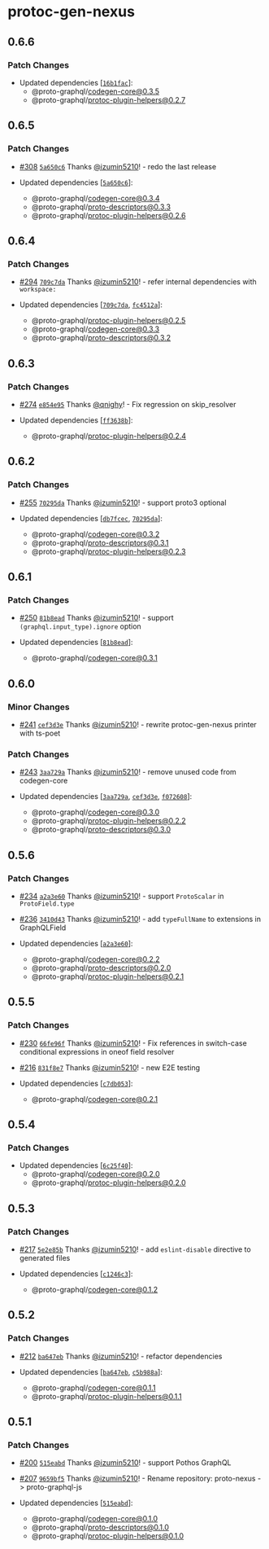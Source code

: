 # protoc-gen-nexus

## 0.6.6

### Patch Changes

- Updated dependencies [[`16b1fac`](https://github.com/proto-graphql/proto-graphql-js/commit/16b1facf48cae5ceb959bf3e81643b7fc58011fc)]:
  - @proto-graphql/codegen-core@0.3.5
  - @proto-graphql/protoc-plugin-helpers@0.2.7

## 0.6.5

### Patch Changes

- [#308](https://github.com/proto-graphql/proto-graphql-js/pull/308) [`5a650c6`](https://github.com/proto-graphql/proto-graphql-js/commit/5a650c6ace5f6132a7dcfd76be8c2c45d84611ab) Thanks [@izumin5210](https://github.com/izumin5210)! - redo the last release

- Updated dependencies [[`5a650c6`](https://github.com/proto-graphql/proto-graphql-js/commit/5a650c6ace5f6132a7dcfd76be8c2c45d84611ab)]:
  - @proto-graphql/codegen-core@0.3.4
  - @proto-graphql/proto-descriptors@0.3.3
  - @proto-graphql/protoc-plugin-helpers@0.2.6

## 0.6.4

### Patch Changes

- [#294](https://github.com/proto-graphql/proto-graphql-js/pull/294) [`709c7da`](https://github.com/proto-graphql/proto-graphql-js/commit/709c7da021fb503efeaa7ec4a3485fd166204563) Thanks [@izumin5210](https://github.com/izumin5210)! - refer internal dependencies with `workspace:`

- Updated dependencies [[`709c7da`](https://github.com/proto-graphql/proto-graphql-js/commit/709c7da021fb503efeaa7ec4a3485fd166204563), [`fc4512a`](https://github.com/proto-graphql/proto-graphql-js/commit/fc4512a1db42b7bbc4683e6ad4eb9fbf3a6d24f0)]:
  - @proto-graphql/protoc-plugin-helpers@0.2.5
  - @proto-graphql/codegen-core@0.3.3
  - @proto-graphql/proto-descriptors@0.3.2

## 0.6.3

### Patch Changes

- [#274](https://github.com/proto-graphql/proto-graphql-js/pull/274) [`e854e95`](https://github.com/proto-graphql/proto-graphql-js/commit/e854e953d5b22057678224672e95f18bd952513d) Thanks [@qnighy](https://github.com/qnighy)! - Fix regression on skip_resolver

- Updated dependencies [[`ff3638b`](https://github.com/proto-graphql/proto-graphql-js/commit/ff3638b382953cef02df774df0e93fbd991548ee)]:
  - @proto-graphql/protoc-plugin-helpers@0.2.4

## 0.6.2

### Patch Changes

- [#255](https://github.com/proto-graphql/proto-graphql-js/pull/255) [`70295da`](https://github.com/proto-graphql/proto-graphql-js/commit/70295dae5e83a5ee4ee5185e670348c1a88979e2) Thanks [@izumin5210](https://github.com/izumin5210)! - support proto3 optional

- Updated dependencies [[`db7fcec`](https://github.com/proto-graphql/proto-graphql-js/commit/db7fcec7aa987037523388f9fe4ae9b8c3b4c6a4), [`70295da`](https://github.com/proto-graphql/proto-graphql-js/commit/70295dae5e83a5ee4ee5185e670348c1a88979e2)]:
  - @proto-graphql/codegen-core@0.3.2
  - @proto-graphql/proto-descriptors@0.3.1
  - @proto-graphql/protoc-plugin-helpers@0.2.3

## 0.6.1

### Patch Changes

- [#250](https://github.com/proto-graphql/proto-graphql-js/pull/250) [`81b8ead`](https://github.com/proto-graphql/proto-graphql-js/commit/81b8eadbc1c7831bd287e48eb502233ed8126f7e) Thanks [@izumin5210](https://github.com/izumin5210)! - support `(graphql.input_type).ignore` option

- Updated dependencies [[`81b8ead`](https://github.com/proto-graphql/proto-graphql-js/commit/81b8eadbc1c7831bd287e48eb502233ed8126f7e)]:
  - @proto-graphql/codegen-core@0.3.1

## 0.6.0

### Minor Changes

- [#241](https://github.com/proto-graphql/proto-graphql-js/pull/241) [`cef3d3e`](https://github.com/proto-graphql/proto-graphql-js/commit/cef3d3e512e616f98869c12060d592c3ff887aa9) Thanks [@izumin5210](https://github.com/izumin5210)! - rewrite protoc-gen-nexus printer with ts-poet

### Patch Changes

- [#243](https://github.com/proto-graphql/proto-graphql-js/pull/243) [`3aa729a`](https://github.com/proto-graphql/proto-graphql-js/commit/3aa729a62a36aa782e8c2153bb3b789e9551ae00) Thanks [@izumin5210](https://github.com/izumin5210)! - remove unused code from codegen-core

- Updated dependencies [[`3aa729a`](https://github.com/proto-graphql/proto-graphql-js/commit/3aa729a62a36aa782e8c2153bb3b789e9551ae00), [`cef3d3e`](https://github.com/proto-graphql/proto-graphql-js/commit/cef3d3e512e616f98869c12060d592c3ff887aa9), [`f072608`](https://github.com/proto-graphql/proto-graphql-js/commit/f0726082c9ad728ff5ad648e79ab7862f85a1a97)]:
  - @proto-graphql/codegen-core@0.3.0
  - @proto-graphql/protoc-plugin-helpers@0.2.2
  - @proto-graphql/proto-descriptors@0.3.0

## 0.5.6

### Patch Changes

- [#234](https://github.com/proto-graphql/proto-graphql-js/pull/234) [`a2a3e60`](https://github.com/proto-graphql/proto-graphql-js/commit/a2a3e60789f75c31c600333afd830a02ac0cccf8) Thanks [@izumin5210](https://github.com/izumin5210)! - support `ProtoScalar` in `ProtoField.type`

- [#236](https://github.com/proto-graphql/proto-graphql-js/pull/236) [`3410d43`](https://github.com/proto-graphql/proto-graphql-js/commit/3410d43a7d29d04e1ed52576ac8a28e9b43cb452) Thanks [@izumin5210](https://github.com/izumin5210)! - add `typeFullName` to extensions in GraphQLField

- Updated dependencies [[`a2a3e60`](https://github.com/proto-graphql/proto-graphql-js/commit/a2a3e60789f75c31c600333afd830a02ac0cccf8)]:
  - @proto-graphql/codegen-core@0.2.2
  - @proto-graphql/proto-descriptors@0.2.0
  - @proto-graphql/protoc-plugin-helpers@0.2.1

## 0.5.5

### Patch Changes

- [#230](https://github.com/proto-graphql/proto-graphql-js/pull/230) [`66fe96f`](https://github.com/proto-graphql/proto-graphql-js/commit/66fe96f45b39ac36fac9b68de48222522626fc78) Thanks [@izumin5210](https://github.com/izumin5210)! - Fix references in switch-case conditional expressions in oneof field resolver

- [#216](https://github.com/proto-graphql/proto-graphql-js/pull/216) [`831f8e7`](https://github.com/proto-graphql/proto-graphql-js/commit/831f8e70ff45d3503413441f568c2c901ae6f552) Thanks [@izumin5210](https://github.com/izumin5210)! - new E2E testing

- Updated dependencies [[`c7db053`](https://github.com/proto-graphql/proto-graphql-js/commit/c7db0531f3790dbf61d740440eda841459cb3f6b)]:
  - @proto-graphql/codegen-core@0.2.1

## 0.5.4

### Patch Changes

- Updated dependencies [[`6c25f40`](https://github.com/proto-graphql/proto-graphql-js/commit/6c25f4035f1b788a63bf005dbc52ca5d0bd5f2a2)]:
  - @proto-graphql/codegen-core@0.2.0
  - @proto-graphql/protoc-plugin-helpers@0.2.0

## 0.5.3

### Patch Changes

- [#217](https://github.com/proto-graphql/proto-graphql-js/pull/217) [`5e2e85b`](https://github.com/proto-graphql/proto-graphql-js/commit/5e2e85baf6e0e21960104d3db30a4e21e04e1627) Thanks [@izumin5210](https://github.com/izumin5210)! - add `eslint-disable` directive to generated files

- Updated dependencies [[`c1246c3`](https://github.com/proto-graphql/proto-graphql-js/commit/c1246c3a349f11e3b2bbfd6198c1a06b37270ece)]:
  - @proto-graphql/codegen-core@0.1.2

## 0.5.2

### Patch Changes

- [#212](https://github.com/proto-graphql/proto-graphql-js/pull/212) [`ba647eb`](https://github.com/proto-graphql/proto-graphql-js/commit/ba647eb584850fee9c632a76cc1c028ce8ccd725) Thanks [@izumin5210](https://github.com/izumin5210)! - refactor dependencies

- Updated dependencies [[`ba647eb`](https://github.com/proto-graphql/proto-graphql-js/commit/ba647eb584850fee9c632a76cc1c028ce8ccd725), [`c5b988a`](https://github.com/proto-graphql/proto-graphql-js/commit/c5b988a4a1eac5d56d29572b593ae7643e23bd88)]:
  - @proto-graphql/codegen-core@0.1.1
  - @proto-graphql/protoc-plugin-helpers@0.1.1

## 0.5.1

### Patch Changes

- [#200](https://github.com/proto-graphql/proto-graphql-js/pull/200) [`515eabd`](https://github.com/proto-graphql/proto-graphql-js/commit/515eabd2f39baa0a99ae057b1b30a4ccc4149f66) Thanks [@izumin5210](https://github.com/izumin5210)! - support Pothos GraphQL

- [#207](https://github.com/proto-graphql/proto-graphql-js/pull/207) [`9659bf5`](https://github.com/proto-graphql/proto-graphql-js/commit/9659bf5b5064a9bbdd9cc0e5ae922794d25cfa00) Thanks [@izumin5210](https://github.com/izumin5210)! - Rename repository: proto-nexus -> proto-graphql-js

- Updated dependencies [[`515eabd`](https://github.com/proto-graphql/proto-graphql-js/commit/515eabd2f39baa0a99ae057b1b30a4ccc4149f66)]:
  - @proto-graphql/codegen-core@0.1.0
  - @proto-graphql/proto-descriptors@0.1.0
  - @proto-graphql/protoc-plugin-helpers@0.1.0
